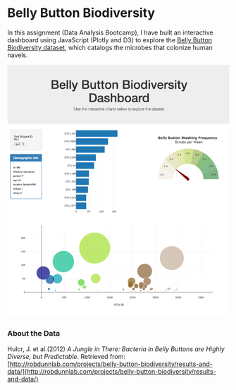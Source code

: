 # Belly Button Biodiversity


In this assignment (Data Analysis Bootcamp), I have built an interactive dashboard using JavaScript (Plotly and D3) to explore the [Belly Button Biodiversity dataset](http://robdunnlab.com/projects/belly-button-biodiversity/), which catalogs the microbes that colonize human navels.

![hw](Images/hw02.png)


### About the Data

Hulcr, J. et al.(2012) _A Jungle in There: Bacteria in Belly Buttons are Highly Diverse, but Predictable_. Retrieved from: [http://robdunnlab.com/projects/belly-button-biodiversity/results-and-data/](http://robdunnlab.com/projects/belly-button-biodiversity/results-and-data/)


